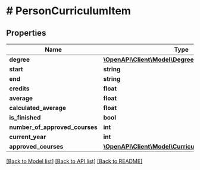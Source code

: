# # PersonCurriculumItem

## Properties

Name | Type | Description | Notes
------------ | ------------- | ------------- | -------------
**degree** | [**\OpenAPI\Client\Model\DegreeRef**](DegreeRef.md) |  | [optional]
**start** | **string** |  | [optional]
**end** | **string** |  | [optional]
**credits** | **float** |  | [optional]
**average** | **float** |  | [optional]
**calculated_average** | **float** |  | [optional]
**is_finished** | **bool** |  | [optional]
**number_of_approved_courses** | **int** |  | [optional]
**current_year** | **int** |  | [optional]
**approved_courses** | [**\OpenAPI\Client\Model\CurriculumApprovedCourse[]**](CurriculumApprovedCourse.md) |  | [optional]

[[Back to Model list]](../../README.md#models) [[Back to API list]](../../README.md#endpoints) [[Back to README]](../../README.md)
